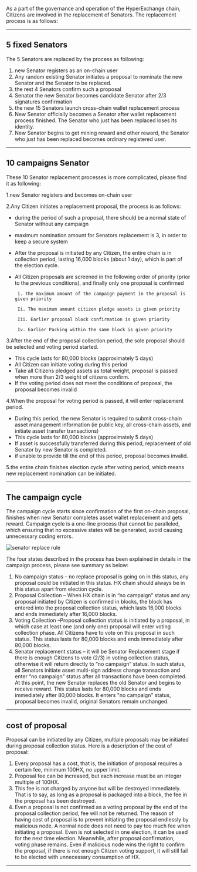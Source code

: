 As a part of the governance and operation of the HyperExchange chain, Citizens are involved in the replacement of Senators. The replacement process is as follows:

---

## 5 fixed Senators

The 5 Senators are replaced by the process as following:

1.	new Senator registers as an on-chain user
2.	Any random existing Senator initiates a proposal to nominate the new Senator and the Senator to be replaced. 
3.	the rest 4 Senators confirm such a proposal
4.	Senator  the new Senator becomes candidate Senator after 2/3 signatures confirmation
5.	the new 15 Senators launch cross-chain wallet replacement process
6.	New Senator officially becomes a Senator after wallet replacement process finished. The Senator who just has been replaced loses its identity. 
7.	New Senator begins to get mining reward and other reword, the Senator who just has been replaced becomes ordinary registered user. 

---

## 10 campaigns Senator

These 10 Senator replacement processes is more complicated, please find it as following:

1.new Senator registers and becomes on-chain user

2.Any Citizen initiates a replacement proposal, the process is as follows:

- during the period of such a proposal, there should be a normal state of Senator without any campaign 
- maximum nomination amount for Senators replacement is 3, in order to keep a secure system
- After the proposal is initiated by any Citizen, the entire chain is in collection period, lasting 16,000 blocks (about 1 day), which is part of the election cycle.
- All Citizen proposals are screened in the following order of priority (prior to the previous conditions), and finally only one proposal is confirmed

       i. The maximum amount of the campaign payment in the proposal is given priority

       Ii. The maximum amount citizen pledge assets is given priority

       Iii. Earlier proposal block confirmation is given priority

       Iv. Earlier Packing within the same block is given priority


3.After the end of the proposal collection period, the sole proposal should be selected and voting period started.

- This cycle lasts for 80,000 blocks (approximately 5 days)
- All Citizen can initiate voting during this period
- Take all Citizens pledged assets as total weight, proposal is passed when more than 2/3 weight of citizens confirm.
- If the voting period does not meet the conditions of proposal, the proposal becomes invalid

4.When the proposal for voting period is passed, it will enter replacement period.

- During this period, the new Senator is required to submit cross-chain asset management information (ie public key, all cross-chain assets, and initiate asset transfer transactions)
- This cycle lasts for 80,000 blocks (approximately 5 days)
- If asset is  successfully transferred during this period, replacement of old Senator by new Senator is completed. 
- if unable to provide till the end of this period, proposal becomes invalid. 

5.the entire chain finishes election cycle after voting period, which means new replacement nomination can be initiated.

---

## The campaign cycle

The campaign cycle starts since confirmation of the first on-chain proposal, finishes when new Senator completes asset wallet replacement and gets reward. Campaign cycle is a one-line process that cannot be paralleled, which ensuring that no excessive states will be generated, avoid causing unnecessary coding errors.

![senator replace rule](/img/senator-replace-rule.png)

The four states described in the process has been explained in details in the campaign process, please see summary as below: 

1. No campaign status – no replace proposal is going on in this status, any proposal could be initiated in this status. HX chain should always be in this status apart from election cycle.
2. Proposal Collection – When HX chain is in “no campaign” status and any proposal initiated by Citizen is confirmed in blocks, the block has entered into the proposal collection status, which lasts 16,000 blocks and ends immediately after 16,000 blocks.
3. Voting Collection –Proposal collection status is initiated by a proposal, in which case at least one (and only one) proposal will enter voting collection phase. All Citizens have to vote on this proposal in such status. This status lasts for 80,000 blocks and ends immediately after 80,000 blocks.
4. Senator replacement status – it will be Senator Replacement stage if there is enough Citizens to vote (2/3) in voting collection status, otherwise it will return directly to “no campaign” status. In such status, all Senators initiate asset multi-sign address change transaction and enter “no campaign” status after all transactions have been completed. At this point, the new Senator replaces the old Senator and begins to receive reward. This status lasts for 80,000 blocks and ends immediately after 80,000 blocks. It enters "no campaign" status, proposal becomes invalid, original Senators remain unchanged.

---

## cost of proposal

Proposal can be initiated by any Citizen, multiple proposals may be initiated during proposal collection status. Here is a description of the cost of proposal:

1. Every proposal has a cost, that is, the initiation of proposal requires a certain fee, minimum 100HX, no upper limit.
2. Proposal fee can be increased, but each increase must be an integer multiple of 100HX.
3. This fee is not charged by anyone but will be destroyed immediately. That is to say, as long as a proposal is packaged into a block, the fee in the proposal has been destroyed.
4. Even a proposal is not confirmed as a voting proposal by the end of the proposal collection period, fee will not be returned.
The reason of having cost of proposal is to prevent initiating the proposal endlessly by malicious node. A normal node does not need to pay too much fee when initiating a proposal. Even is not selected in one election, it can be used for the next time election.
Meanwhile, after proposal confirmation, voting phase remains. Even if malicious node wins the right to confirm the proposal, if there is not enough Citizen voting support, it will still fail to be elected with unnecessary consumption of HX.


---



